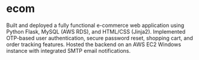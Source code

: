# ecom
Built and deployed a fully functional e-commerce web application using Python Flask, MySQL (AWS RDS), and HTML/CSS (Jinja2). Implemented OTP-based user authentication, secure password reset, shopping cart, and order tracking features. Hosted the backend on an AWS EC2 Windows instance with integrated SMTP email notifications.
